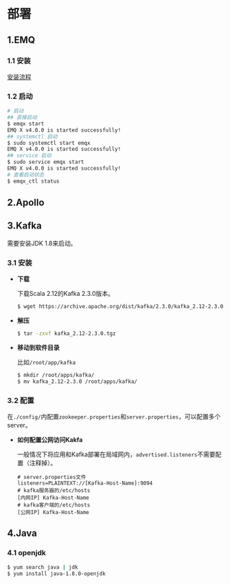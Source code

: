 # 部署
## 1.EMQ

### 1.1 安装

[安装流程](https://docs.emqx.io/broker/latest/cn/getting-started/install.html##shell)

### 1.2 启动

```bash
# 启动
## 直接启动
$ emqx start
EMQ X v4.0.0 is started successfully!
## systemctl 启动
$ sudo systemctl start emqx
EMQ X v4.0.0 is started successfully!
## service 启动
$ sudo service emqx start
EMQ X v4.0.0 is started successfully!
# 查看启动状态
$ emqx_ctl status
```

## 2.Apollo

## 3.Kafka

需要安装JDK 1.8来启动。

### 3.1 安装

* **下载**

  下载Scala 2.12的Kafka 2.3.0版本。

  ```bash
  $ wget https://archive.apache.org/dist/kafka/2.3.0/kafka_2.12-2.3.0.tgz
  ```

* **解压**

  ```bash
  $ tar -zxvf kafka_2.12-2.3.0.tgz
  ```

* **移动到软件目录**

  比如`/root/app/kafka`

  ```bash
  $ mkdir /root/apps/kafka/
  $ mv kafka_2.12-2.3.0 /root/apps/kafka/
  ```

### 3.2 配置

在`./config/`内配置`zookeeper.properties`和`server.properties`，可以配置多个server。

* **如何配置公网访问Kakfa**

  一般情况下将应用和Kafka部署在局域网内，`advertised.listeners`不需要配置（注释掉）。

  ```properties
  # server.properties文件
  listeners=PLAINTEXT://[Kafka-Host-Name]:9094
  # kafka服务器的/etc/hosts
  [内网IP] Kafka-Host-Name
  # kafka客户端的/etc/hosts
  [公网IP] Kafka-Host-Name
  ```

## 4.Java
### 4.1 openjdk
```bash
$ yum search java | jdk
$ yum install java-1.8.0-openjdk
```